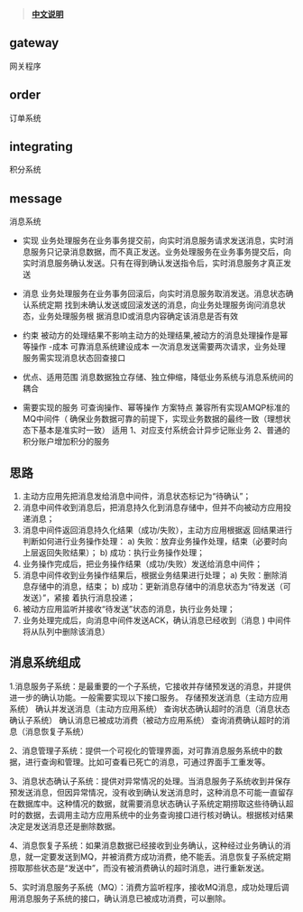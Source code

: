 > **[中文说明](README.zh-CN.md)**

## gateway

网关程序

## order

订单系统

## integrating

积分系统

## message

消息系统


- 实现 
业务处理服务在业务事务提交前，向实时消息服务请求发送消息，实时消息服务只记录消息数据，而不真正发送。业务处理服务在业务事务提交后，向实时消息服务确认发送。只有在得到确认发送指令后，实时消息服务才真正发送 

- 消息 
    业务处理服务在业务事务回滚后，向实时消息服务取消发送。消息状态确认系统定期 
找到未确认发送或回滚发送的消息，向业务处理服务询问消息状态，业务处理服务根 
据消息ID或消息内容确定该消息是否有效 


- 约束 
被动方的处理结果不影响主动方的处理结果,被动方的消息处理操作是幂等操作 
-成本 
     可靠消息系统建设成本 
     一次消息发送需要两次请求，业务处理服务需实现消息状态回查接口 
- 优点、适用范围 
消息数据独立存储、独立伸缩，降低业务系统与消息系统间的耦合 

- 需要实现的服务 
  可查询操作、幂等操作 
  方案特点 
兼容所有实现AMQP标准的MQ中间件（
确保业务数据可靠的前提下，实现业务数据的最终一致（理想状态下基本是准实时一致） 
适用
 1、对应支付系统会计异步记账业务 
 2、普通的积分账户增加积分的服务

## 思路

1. 主动方应用先把消息发给消息中间件，消息状态标记为“待确认”； 
2. 消息中间件收到消息后，把消息持久化到消息存储中，但并不向被动方应用投递消息； 
3. 消息中间件返回消息持久化结果（成功/失败），主动方应用根据返 
回结果进行判断如何进行业务操作处理： 
a) 失败：放弃业务操作处理，结束（必要时向上层返回失败结果）； 
b) 成功：执行业务操作处理； 
4. 业务操作完成后，把业务操作结果（成功/失败）发送给消息中间件； 
5. 消息中间件收到业务操作结果后，根据业务结果进行处理； 
a) 失败：删除消息存储中的消息，结束； 
b) 成功：更新消息存储中的消息状态为“待发送（可发送）”，紧接 着执行消息投递； 
6. 被动方应用监听并接收“待发送”状态的消息，执行业务处理； 
7. 业务处理完成后，向消息中间件发送ACK，确认消息已经收到（消息 )
中间件将从队列中删除该消息）


## 消息系统组成

1.消息服务子系统：是最重要的一个子系统，它接收并存储预发送的消息，并提供进一步的确认功能。一般需要实现以下接口服务。
存储预发送消息（主动方应用系统）
确认并发送消息（主动方应用系统）
查询状态确认超时的消息（消息状态确认子系统）
确认消息已被成功消费（被动方应用系统）
查询消费确认超时的消息（消息恢复子系统）

2、消息管理子系统：提供一个可视化的管理界面，对可靠消息服务系统中的数据，进行查询和管理。比如可查看已死亡的消息，可通过界面手工重发等。

3、消息状态确认子系统：提供对异常情况的处理。当消息服务子系统收到并保存预发送消息，但因异常情况，没有收到确认发送消息时，这种消息不可能一直留存在数据库中。这种情况的数据，就需要消息状态确认子系统定期捞取这些待确认超时的数据，去调用主动方应用系统中的业务查询接口进行核对确认。根据核对结果决定是发送消息还是删除数据。

4、消息恢复子系统：如果消息数据已经接收到业务确认，这种经过业务确认的消息，就一定要发送到MQ，并被消费方成功消费，绝不能丢。消息恢复子系统定期捞取那些状态是“发送中”，而没有被消费确认的超时消息，进行重新发送。

5、实时消息服务子系统（MQ）：消费方监听程序，接收MQ消息，成功处理后调用消息服务子系统的接口，确认消息已被成功消费，可以删除。


